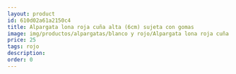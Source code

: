 ```yaml
---
layout: product
id: 610d02a61a2150c4
title: Alpargata lona roja cuña alta (6cm) sujeta con gomas 
image: img/productos/alpargatas/blanco y rojo/Alpargata lona roja cuña alta (6cm) sujeta con gomas =25=rojo.webp
price: 25
tags: rojo
description: 
order: 0
---
```

